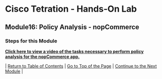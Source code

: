 # Cisco Tetration - Hands-On Lab
  
## Module16: Policy Analysis - nopCommerce
  

### Steps for this Module  

<a href="https://cisco-tetration-hol-content.s3.amazonaws.com/videos/16_nopcommerce_policy_analysis.mp4" style="font-weight:bold" title="Policy Analysis - nopCommerce Policies">Click here to view a video of the tasks necessary to perform policy analysis for the nopCommerce app.</a>
  

| [Return to Table of Contents](https://onstakinc.github.io/cisco-tetration-hol/labguide/) | [Go to Top of the Page](https://onstakinc.github.io/cisco-tetration-hol/labguide/module16/) | [Continue to the Next Module](https://onstakinc.github.io/cisco-tetration-hol/labguide/module17/) |